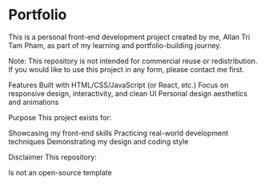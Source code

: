 # Portfolio

This is a personal front-end development project created by me, Allan Tri Tam Pham, as part of my learning and portfolio-building journey.

Note: This repository is not intended for commercial reuse or redistribution. If you would like to use this project in any form, please contact me first.

Features
Built with HTML/CSS/JavaScript (or React, etc.)
Focus on responsive design, interactivity, and clean UI
Personal design aesthetics and animations

Purpose
This project exists for:

Showcasing my front-end skills
Practicing real-world development techniques
Demonstrating my design and coding style

Disclaimer
This repository:

Is not an open-source template
